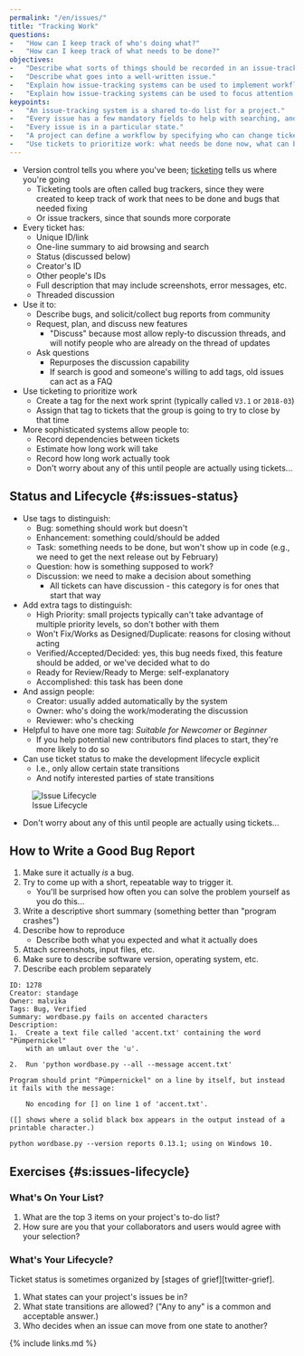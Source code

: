 ```yaml
---
permalink: "/en/issues/"
title: "Tracking Work"
questions:
-   "How can I keep track of who's doing what?"
-   "How can I keep track of what needs to be done?"
objectives:
-   "Describe what sorts of things should be recorded in an issue-tracking system."
-   "Describe what goes into a well-written issue."
-   "Explain how issue-tracking systems can be used to implement workflows."
-   "Explain how issue-tracking systems can be used to focus attention where it's needed."
keypoints:
-   "An issue-tracking system is a shared to-do list for a project."
-   "Every issue has a few mandatory fields to help with searching, and free-form text for details."
-   "Every issue is in a particular state."
-   "A project can define a workflow by specifying who can change tickets' states when."
-   "Use tickets to prioritize work: what needs be done now, what can be deferred until later."
---
```


-   Version control tells you where you've been; [ticketing](#g:ticketing) tells us where you're going
    -   Ticketing tools are often called bug trackers,
        since they were created to keep track of work that nees to be done and bugs that needed fixing
    -   Or issue trackers, since that sounds more corporate
-   Every ticket has:
    -   Unique ID/link
    -   One-line summary to aid browsing and search
    -   Status (discussed below)
    -   Creator's ID
    -   Other people's IDs
    -   Full description that may include screenshots, error messages, etc.
    -   Threaded discussion
-   Use it to:
    -   Describe bugs, and solicit/collect bug reports from community
    -   Request, plan, and discuss new features
        -   "Discuss" because most allow reply-to discussion threads, and will notify people who are already on the thread of updates
    -   Ask questions
        -   Repurposes the discussion capability
        -   If search is good and someone's willing to add tags, old issues can act as a FAQ
-   Use ticketing to prioritize work
    -   Create a tag for the next work sprint (typically called `V3.1` or `2018-03`)
    -   Assign that tag to tickets that the group is going to try to close by that time
-   More sophisticated systems allow people to:
    -   Record dependencies between tickets
    -   Estimate how long work will take
    -   Record how long work actually took
    -   Don't worry about any of this until people are actually using tickets...

## Status and Lifecycle {#s:issues-status}

-   Use tags to distinguish:
    -   Bug: something should work but doesn't
    -   Enhancement: something could/should be added
    -   Task: something needs to be done, but won't show up in code (e.g., we need to get the next release out by February)
    -   Question: how is something supposed to work?
    -   Discussion: we need to make a decision about something
        -   All tickets can have discussion - this category is for ones that start that way
-   Add extra tags to distinguish:
    -   High Priority: small projects typically can't take advantage of multiple priority levels, so don't bother with them
    -   Won't Fix/Works as Designed/Duplicate: reasons for closing without acting
    -   Verified/Accepted/Decided: yes, this bug needs fixed, this feature should be added, or we've decided what to do
    -   Ready for Review/Ready to Merge: self-explanatory
    -   Accomplished: this task has been done
-   And assign people:
    -   Creator: usually added automatically by the system
    -   Owner: who's doing the work/moderating the discussion
    -   Reviewer: who's checking
-   Helpful to have one more tag: *Suitable for Newcomer* or *Beginner*
    -   If you help potential new contributors find places to start, they're more likely to do so
-   Can use ticket status to make the development lifecycle explicit
    -   I.e., only allow certain state transitions
    -   And notify interested parties of state transitions

<figure>
  <img src="../../files/issue-lifecycle.png" alt="Issue Lifecycle" />
  <figcaption id="f:issue-lifecycle">Issue Lifecycle</figcaption>
</figure>

-   Don't worry about any of this until people are actually using tickets...

## How to Write a Good Bug Report

1.  Make sure it actually *is* a bug.
2.  Try to come up with a short, repeatable way to trigger it.
    -   You'll be surprised how often you can solve the problem yourself as you do this...
3.  Write a descriptive short summary (something better than "program crashes")
4.  Describe how to reproduce
    -   Describe both what you expected and what it actually does
5.  Attach screenshots, input files, etc.
6.  Make sure to describe software version, operating system, etc.
7.  Describe each problem separately

~~~
ID: 1278
Creator: standage
Owner: malvika
Tags: Bug, Verified
Summary: wordbase.py fails on accented characters
Description:
1.  Create a text file called 'accent.txt' containing the word "Pümpernickel"
    with an umlaut over the 'u'.

2.  Run 'python wordbase.py --all --message accent.txt'

Program should print "Pümpernickel" on a line by itself, but instead
it fails with the message:

    No encoding for [] on line 1 of 'accent.txt'.

([] shows where a solid black box appears in the output instead of a
printable character.)

python wordbase.py --version reports 0.13.1; using on Windows 10.
~~~

## Exercises {#s:issues-lifecycle}

### What's On Your List?

1.  What are the top 3 items on your project's to-do list?
2.  How sure are you that your collaborators and users would agree with your selection?

### What's Your Lifecycle?

Ticket status is sometimes organized by [stages of grief][twitter-grief].

1.  What states can your project's issues be in?
2.  What state transitions are allowed?  ("Any to any" is a common and acceptable answer.)
3.  Who decides when an issue can move from one state to another?

{% include links.md %}
